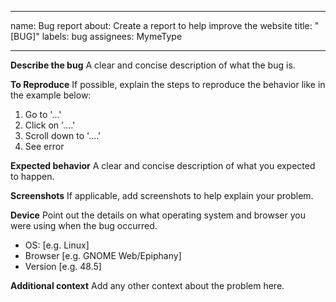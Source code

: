 <!-- SPDX-FileCopyrightText: 2025 Alexandru Mihai Buzduc <lalibuzduc@gmail.com> -->
<!-- SPDX-License-Identifier: CC0-1.0 -->

---
name: Bug report
about: Create a report to help improve the website
title: "[BUG]"
labels: bug
assignees: MymeType

---

**Describe the bug**
A clear and concise description of what the bug is.

**To Reproduce**
If possible, explain the steps to reproduce the behavior like in the example below:

1. Go to '...'
2. Click on '....'
3. Scroll down to '....'
4. See error

**Expected behavior**
A clear and concise description of what you expected to happen.

**Screenshots**
If applicable, add screenshots to help explain your problem.

**Device**
Point out the details on what operating system and browser you were using when the bug occurred.

- OS: [e.g. Linux]
- Browser [e.g. GNOME Web/Epiphany]
- Version [e.g. 48.5]

**Additional context**
Add any other context about the problem here.
